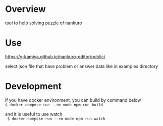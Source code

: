 # Overview
tool to help solving puzzle of nankuro 

# Use
https://y-kamiya.github.io/nankuro-editor/public/

select json file that have problem or answer data like in examples directory

# Development
if you have docker environment, you can build by command below  
`$ docker-compose run --rm node npm run build`

and it is useful to use watch  
` $ docker-compose run --rm node npm run watch`
